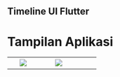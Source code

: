 ## Timeline UI Flutter

# Tampilan Aplikasi

<table>
<tr>
  <td style="width:10%;"> &nbsp;
  </td>
  <td style="width:40%;"> <img src="https://raw.githubusercontent.com/iswahyud/flutter_timeline/master/screenshoot/1.png">
  </td>
  <td style="width:40%;"> <img src="https://raw.githubusercontent.com/iswahyud/flutter_timeline/master/screenshoot/2.png">
  </td>
  <td style="width:10%;"> &nbsp;
  </td>
</tr>
</table>



